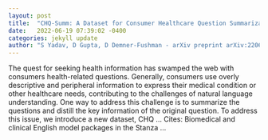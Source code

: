 ```yaml
---
layout: post
title:  "CHQ-Summ: A Dataset for Consumer Healthcare Question Summarization"
date:   2022-06-19 07:39:02 -0400
categories: jekyll update
author: "S Yadav, D Gupta, D Demner-Fushman - arXiv preprint arXiv:2206.06581, 2022"
---
```

The quest for seeking health information has swamped the web with consumers  health-related questions. Generally, consumers use overly descriptive and peripheral information to express their medical condition or other healthcare needs, contributing to the challenges of natural language understanding. One way to address this challenge is to summarize the questions and distill the key information of the original question. To address this issue, we introduce a new dataset, CHQ …
Cites: ‪Biomedical and clinical English model packages in the Stanza …‬  